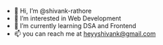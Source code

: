 - 👋 Hi, I’m @shivank-rathore
- 👀 I’m interested in Web Development
- 🌱 I’m currently learning DSA and Frontend
- 📫 you can reach me at heyyshivank@gmail.com

<!---
shivank-rathore/shivank-rathore is a ✨ special ✨ repository because its `README.md` (this file) appears on your GitHub profile.
You can click the Preview link to take a look at your changes.
--->
